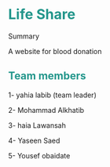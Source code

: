 <h1 style= "color:#23968b">Life Share</h1>

Summary 

A website for blood donation

<h2 style= "color:#23968b"> Team members</h2> 

1- yahia labib (team leader)

2- Mohammad Alkhatib 

3- haia Lawansah

4- Yaseen Saed 

5- Yousef obaidate 
